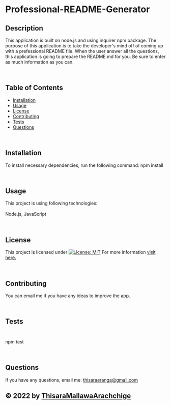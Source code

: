 
  # Professional-README-Generator

  ## Description
  This application is built on node.js and using inquirer npm package. The purpose of this application is to take the developer's mind off of coming up with a prefessional README file. When the user answer all the questions, this application is going to prepare the README.md for you. Be sure to enter as much information as you can.

  <br>

  ## Table of Contents
  - [Installation](#installation)
  - [Usage](#usage)  
  - [License](#license)
  - [Contributing](#contributing)
  - [Tests](#tests)
  - [Questions](#questions)

  <br>

  ## Installation
  To install necessary dependencies, run the following command:
  npm install

  <br>  

  ## Usage
  This project is using following technologies: <br><br>
  Node.js,  JavaScript

  <br>

  ## License
  
  This project is licensed under [![License: MIT](https://img.shields.io/badge/License-MIT-yellow.svg)](https://opensource.org/licenses/MIT)
  For more information [visit here.](https://opensource.org/licenses)
  
  <br>

  ## Contributing
  You can email me if you have any ideas to improve the app.  

  <br>

  ## Tests <br><br>
  npm test

  <br>

  ## Questions
  If you have any questions, email me: thisaraeranga@gmail.com

  ## &copy; 2022 by [ThisaraMallawaArachchige](https://github.com/ThisaraMallawaArachchige)